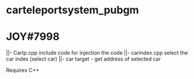 # carteleportsystem_pubgm
# JOY#7998

 ||- Cartp.cpp include code for injection the code
 ||- carindex.cpp select the car index (select car)
 ||- car target - get address of selected car

Requires C++ 
